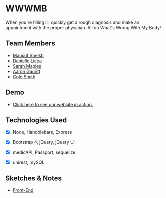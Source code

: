 ﻿

# WWWMB
When you're filling ill, quickly get a rough diagnosis and make an appointment with the proper physician. All on What's Wrong With My Body!


## Team Members
- [Mausuf Sheikh](https://github.com/mausuf)
- [Danielle Licea](https://github.com/DMLicea)
- [Sarah Maples](https://github.com/sarahemaples)
- [Aaron Gauntt](https://github.com/Agauntt)
- [Cole Smith](https://github.com/el0c)

## Demo
- [Click here to see our website in action.](https://jdhospital.herokuapp.com/)

## Technologies Used
- [x] Node, Handblebars, Express

- [x]  Bootstrap 4, jQuery, jQuery Ui

- [x] medicAPI, Passport, sequelize,

- [x] unirest, mySQL

## Sketches & Notes
- [Front-End](https://drive.google.com/file/d/1W7Nl-Jrj0j15gsd4dMJWRv1Fdq2mZf9t/view?usp=sharing)
